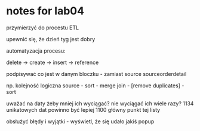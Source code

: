 # notes for lab04

przymierzyć do procestu ETL

upewnić się, że dzień tyg jest dobry

automatyzacja procesu:

delete -> create -> insert -> reference

podpisywać co jest w danym bloczku - zamiast source sourceorderdetail

np. kolejność logiczna
source - sort - merge join - [remove duplicates] - sort

uważać na daty żeby mniej ich wyciągać?
nie wyciągać ich wiele razy?
1134 unikatowych dat powinno być
lepiej 1100
główny punkt tej listy

obsłużyć błędy i wyjątki - wyświetl, że się udało jakiś popup
